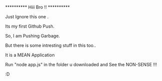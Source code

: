 **********  Hiii Bro !!   **********

Just Ignore this one .

Its my first Github Push.

So, I am Pushing Garbage.

But there is some intresting stuff in this too..

It is a MEAN Application

Run "node app.js" in the folder u downloaded and See the NON-SENSE !!! 

:D
